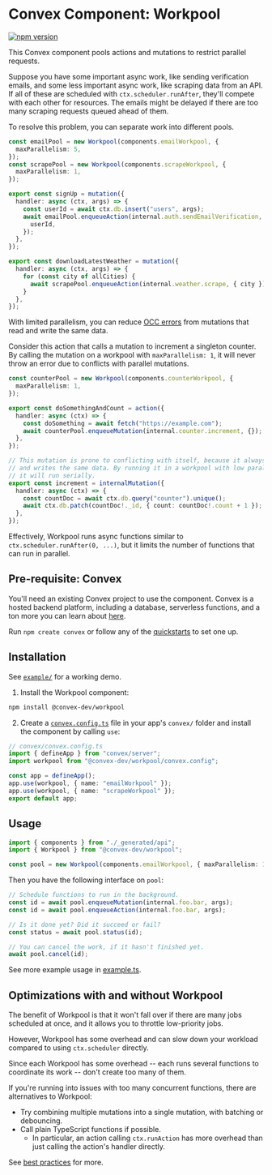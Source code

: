 # Convex Component: Workpool

[![npm version](https://badge.fury.io/js/@convex-dev%2Fworkpool.svg)](https://badge.fury.io/js/@convex-dev%2Fworkpool)

<!-- START: Include on https://convex.dev/components -->

This Convex component pools actions and mutations to restrict parallel requests.

Suppose you have some important async work, like sending verification emails,
and some less important async work, like scraping data from an API. If all of
these are scheduled with `ctx.scheduler.runAfter`, they'll compete with each
other for resources. The emails might be delayed if there are too many scraping
requests queued ahead of them.

To resolve this problem, you can separate work into different pools.

```ts
const emailPool = new Workpool(components.emailWorkpool, {
  maxParallelism: 5,
});
const scrapePool = new Workpool(components.scrapeWorkpool, {
  maxParallelism: 1,
});

export const signUp = mutation({
  handler: async (ctx, args) => {
    const userId = await ctx.db.insert("users", args);
    await emailPool.enqueueAction(internal.auth.sendEmailVerification, {
      userId,
    });
  },
});

export const downloadLatestWeather = mutation({
  handler: async (ctx, args) => {
    for (const city of allCities) {
      await scrapePool.enqueueAction(internal.weather.scrape, { city });
    }
  },
});
```

With limited parallelism, you can reduce
[OCC errors](https://docs.convex.dev/error#1)
from mutations that read and write the same data.

Consider this action that calls a mutation to increment a singleton counter.
By calling the mutation on a workpool with `maxParallelism: 1`, it will never
throw an error due to conflicts with parallel mutations.

```ts
const counterPool = new Workpool(components.counterWorkpool, {
  maxParallelism: 1,
});

export const doSomethingAndCount = action({
  handler: async (ctx) => {
    const doSomething = await fetch("https://example.com");
    await counterPool.enqueueMutation(internal.counter.increment, {});
  },
});

// This mutation is prone to conflicting with itself, because it always reads
// and writes the same data. By running it in a workpool with low parallelism,
// it will run serially.
export const increment = internalMutation({
  handler: async (ctx) => {
    const countDoc = await ctx.db.query("counter").unique();
    await ctx.db.patch(countDoc!._id, { count: countDoc!.count + 1 });
  },
});
```

Effectively, Workpool runs async functions similar to
`ctx.scheduler.runAfter(0, ...)`, but it limits the number of functions that
can run in parallel.

## Pre-requisite: Convex

You'll need an existing Convex project to use the component.
Convex is a hosted backend platform, including a database, serverless functions,
and a ton more you can learn about [here](https://docs.convex.dev/get-started).

Run `npm create convex` or follow any of the [quickstarts](https://docs.convex.dev/home) to set one up.

## Installation

See [`example/`](./example/convex/) for a working demo.

1. Install the Workpool component:

```bash
npm install @convex-dev/workpool
```

2. Create a [`convex.config.ts`](./example/convex/convex.config.ts) file in your
   app's `convex/` folder and install the component by calling `use`:

```ts
// convex/convex.config.ts
import { defineApp } from "convex/server";
import workpool from "@convex-dev/workpool/convex.config";

const app = defineApp();
app.use(workpool, { name: "emailWorkpool" });
app.use(workpool, { name: "scrapeWorkpool" });
export default app;
```

## Usage

```ts
import { components } from "./_generated/api";
import { Workpool } from "@convex-dev/workpool";

const pool = new Workpool(components.emailWorkpool, { maxParallelism: 10 });
```

Then you have the following interface on `pool`:

```ts
// Schedule functions to run in the background.
const id = await pool.enqueueMutation(internal.foo.bar, args);
const id = await pool.enqueueAction(internal.foo.bar, args);

// Is it done yet? Did it succeed or fail?
const status = await pool.status(id);

// You can cancel the work, if it hasn't finished yet.
await pool.cancel(id);
```

See more example usage in [example.ts](./example/convex/example.ts).

## Optimizations with and without Workpool

The benefit of Workpool is that it won't fall over if there are many jobs
scheduled at once, and it allows you to throttle low-priority jobs.

However, Workpool has some overhead and can slow down your workload compared
to using `ctx.scheduler` directly.

Since each Workpool has some overhead -- each runs several functions to
coordinate its work -- don't create too many of them.

If you're running into issues with too many concurrent functions, there are
alternatives to Workpool:

- Try combining multiple mutations into a single mutation, with batching or
  debouncing.
- Call plain TypeScript functions if possible.
  - In particular, an action calling `ctx.runAction` has more overhead than just
    calling the action's handler directly.

See [best practices](https://docs.convex.dev/production/best-practices) for more.

<!-- END: Include on https://convex.dev/components -->
